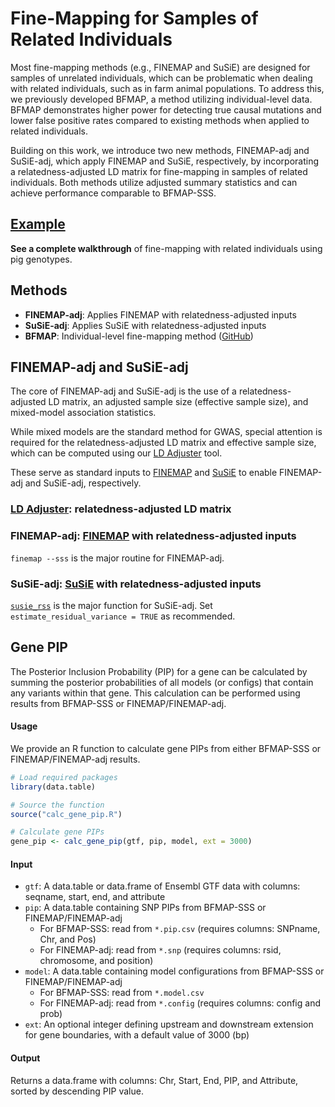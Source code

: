 # Fine-Mapping for Samples of Related Individuals

Most fine-mapping methods (e.g., FINEMAP and SuSiE) are designed for samples of unrelated individuals, which can be problematic when dealing with related individuals, such as in farm animal populations. To address this, we previously developed BFMAP, a method utilizing individual-level data. BFMAP demonstrates higher power for detecting true causal mutations and lower false positive rates compared to existing methods when applied to related individuals.

Building on this work, we introduce two new methods, FINEMAP-adj and SuSiE-adj, which apply FINEMAP and SuSiE, respectively, by incorporating a relatedness-adjusted LD matrix for fine-mapping in samples of related individuals. Both methods utilize adjusted summary statistics and can achieve performance comparable to BFMAP-SSS.

## [Example](https://github.com/JJWang259/FineMapping-RelatedIndividuals/tree/main/example)
**See a complete walkthrough** of fine-mapping with related individuals using pig genotypes.

## Methods
- **FINEMAP-adj**: Applies FINEMAP with relatedness-adjusted inputs
- **SuSiE-adj**: Applies SuSiE with relatedness-adjusted inputs  
- **BFMAP**: Individual-level fine-mapping method ([GitHub](https://github.com/jiang18/bfmap/))

## FINEMAP-adj and SuSiE-adj
The core of FINEMAP-adj and SuSiE-adj is the use of a relatedness-adjusted LD matrix, an adjusted sample size (effective sample size), and mixed-model association statistics.

While mixed models are the standard method for GWAS, special attention is required for the relatedness-adjusted LD matrix and effective sample size, which can be computed using our [LD Adjuster](https://github.com/jiang18/ld_adjuster) tool. 

These serve as standard inputs to [FINEMAP](http://www.christianbenner.com/) and [SuSiE](https://stephenslab.github.io/susieR/index.html) to enable FINEMAP-adj and SuSiE-adj, respectively.

### [LD Adjuster](https://github.com/jiang18/ld_adjuster): relatedness-adjusted LD matrix

### FINEMAP-adj: [FINEMAP](http://www.christianbenner.com/) with relatedness-adjusted inputs
`finemap --sss` is the major routine for FINEMAP-adj.

### SuSiE-adj: [SuSiE](https://stephenslab.github.io/susieR/index.html) with relatedness-adjusted inputs
[`susie_rss`](https://stephenslab.github.io/susieR/reference/susie_rss.html) is the major function for SuSiE-adj. Set `estimate_residual_variance = TRUE` as recommended.

## Gene PIP
The Posterior Inclusion Probability (PIP) for a gene can be calculated by summing the posterior probabilities of all models (or configs) that contain any variants within that gene. This calculation can be performed using results from BFMAP-SSS or FINEMAP/FINEMAP-adj.

#### Usage
We provide an R function to calculate gene PIPs from either BFMAP-SSS or FINEMAP/FINEMAP-adj results.
```r
# Load required packages
library(data.table)

# Source the function
source("calc_gene_pip.R")

# Calculate gene PIPs
gene_pip <- calc_gene_pip(gtf, pip, model, ext = 3000)
```

#### Input
- `gtf`: A data.table or data.frame of Ensembl GTF data with columns: seqname, start, end, and attribute
- `pip`: A data.table containing SNP PIPs from BFMAP-SSS or FINEMAP/FINEMAP-adj
  - For BFMAP-SSS: read from `*.pip.csv` (requires columns: SNPname, Chr, and Pos)
  - For FINEMAP-adj: read from `*.snp` (requires columns: rsid, chromosome, and position)
- `model`: A data.table containing model configurations from BFMAP-SSS or FINEMAP/FINEMAP-adj
  - For BFMAP-SSS: read from `*.model.csv`
  - For FINEMAP-adj: read from `*.config` (requires columns: config and prob)
- `ext`: An optional integer defining upstream and downstream extension for gene boundaries, with a default value of 3000 (bp)

#### Output
Returns a data.frame with columns: Chr, Start, End, PIP, and Attribute, sorted by descending PIP value.
